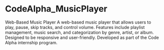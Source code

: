 # CodeAlpha_MusicPlayer
Web-Based Music Player A web-based music player that allows users to play, pause, skip tracks, and control volume. Features include playlist management, music search, and categorization by genre, artist, or album. Designed to be responsive and user-friendly. Developed as part of the Code Alpha internship program.
